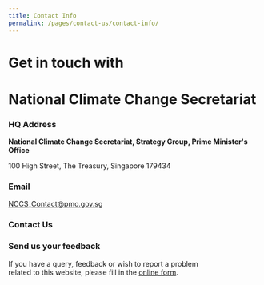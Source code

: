 ```yaml
---
title: Contact Info
permalink: /pages/contact-us/contact-info/
---
```


# Get in touch with    
# National Climate Change Secretariat
### HQ Address

**National Climate Change Secretariat, Strategy Group, Prime Minister's Office**

100 High Street, The Treasury, Singapore 179434

### Email  
[<a href="mailto:NCCS_Contact@pmo.gov.sg" target="_blank">NCCS_Contact@pmo.gov.sg</a>](mailto:NCCS_Contact@pmo.gov.sg)

### Contact Us 

### Send us your feedback  
If you have a query, feedback or wish to report a problem<br>
related to this website, please fill in the [<a href="https://form.gov.sg/#!/5a9ce876b3a3b6006e6b8335" target="_blank">online form</a>](https://form.gov.sg/#!/5a9ce876b3a3b6006e6b8335).

